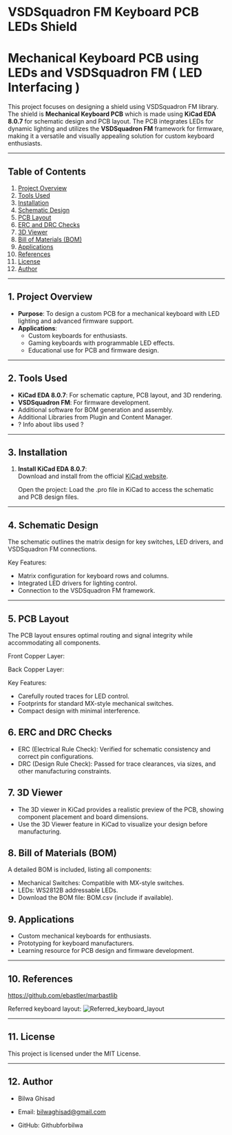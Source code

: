# VSDSquadron FM Keyboard PCB LEDs Shield

# Mechanical Keyboard PCB using LEDs and VSDSquadron FM ( LED Interfacing )

This project focuses on designing a shield using VSDSquadron FM library. The shield is **Mechanical Keyboard PCB** which is made using **KiCad EDA 8.0.7** for schematic design and PCB layout. The PCB integrates LEDs for dynamic lighting and utilizes the **VSDSquadron FM** framework for firmware, making it a versatile and visually appealing solution for custom keyboard enthusiasts.

---

## Table of Contents
1. [Project Overview](#project-overview)
2. [Tools Used](#tools-used)
3. [Installation](#installation)
4. [Schematic Design](#schematic-design)
5. [PCB Layout](#pcb-layout)
6. [ERC and DRC Checks](#erc-and-drc-checks)
7. [3D Viewer](#3d-viewer)
8. [Bill of Materials (BOM)](#bill-of-materials-bom)
9. [Applications](#applications)
10. [References](#references)
11. [License](#license) 
12. [Author](#author)
    
---

## 1. Project Overview

- **Purpose**: To design a custom PCB for a mechanical keyboard with LED lighting and advanced firmware support.
- **Applications**: 
  - Custom keyboards for enthusiasts.
  - Gaming keyboards with programmable LED effects.
  - Educational use for PCB and firmware design.

---

## 2. Tools Used

- **KiCad EDA 8.0.7**: For schematic capture, PCB layout, and 3D rendering.
- **VSDSquadron FM**: For firmware development.
- Additional software for BOM generation and assembly.
- Additional Libraries from Plugin and Content Manager.
- ? Info about  libs used ?

---

## 3. Installation

1. **Install KiCad EDA 8.0.7**:  
   Download and install from the official [KiCad website](https://www.kicad.org).

   Open the project:
   Load the .pro file in KiCad to access the schematic and PCB design files.

---

## 4. Schematic Design
The schematic outlines the matrix design for key switches, LED drivers, and VSDSquadron FM connections.

Key Features:
* Matrix configuration for keyboard rows and columns.
* Integrated LED drivers for lighting control.
* Connection to the VSDSquadron FM framework.

---

## 5. PCB Layout
The PCB layout ensures optimal routing and signal integrity while accommodating all components.

Front Copper Layer:

Back Copper Layer:

Key Features:
* Carefully routed traces for LED control.
* Footprints for standard MX-style mechanical switches.
* Compact design with minimal interference.

## 6. ERC and DRC Checks
- ERC (Electrical Rule Check): Verified for schematic consistency and correct pin configurations.
- DRC (Design Rule Check): Passed for trace clearances, via sizes, and other manufacturing constraints.

## 7. 3D Viewer
- The 3D viewer in KiCad provides a realistic preview of the PCB, showing component placement and board dimensions.
- Use the 3D Viewer feature in KiCad to visualize your design before manufacturing.

## 8. Bill of Materials (BOM)
A detailed BOM is included, listing all components:

- Mechanical Switches: Compatible with MX-style switches.
- LEDs: WS2812B addressable LEDs.
- Download the BOM file: BOM.csv (include if available).

## 9. Applications
* Custom mechanical keyboards for enthusiasts.
* Prototyping for keyboard manufacturers.
* Learning resource for PCB design and firmware development.

---

## 10. References 
https://github.com/ebastler/marbastlib

Referred keyboard layout:
![Referred_keyboard_layout](https://github.com/user-attachments/assets/9ab065c1-98ef-491e-b0b7-72acb6d3723a)


---

## 11. License
This project is licensed under the MIT License.

---

## 12. Author 
- Bilwa Ghisad

- Email: bilwaghisad@gmail.com
- GitHub: Githubforbilwa





